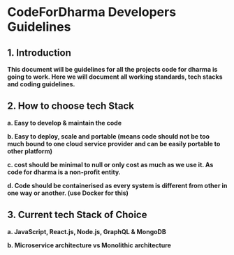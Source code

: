 # CodeForDharma Developers Guidelines

## **1. Introduction**

**This document will be guidelines for all the projects code for dharma is going to work. Here we will document all working standards, tech stacks and coding guidelines.**

## **2. How to choose tech Stack**

**a. Easy to develop & maintain the code**

**b. Easy to deploy, scale and portable \(means code should not be too much bound to one cloud service provider and can be easily portable to other platform\)**

**c. cost should be minimal to null or only cost as much as we use it. As code for dharma is a non-profit entity.**

**d. Code should be containerised as every system is different from other in one way or another. \(use Docker for this\)**  
  


## **3. Current tech Stack of Choice**

**a. JavaScript, React.js, Node.js, GraphQL & MongoDB** 

**b. Microservice architecture vs Monolithic architecture**  
  
  
  
  


